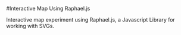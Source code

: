 #Interactive Map Using Raphael.js

Interactive map experiment using Raphael.js, a Javascript Library for working with SVGs.